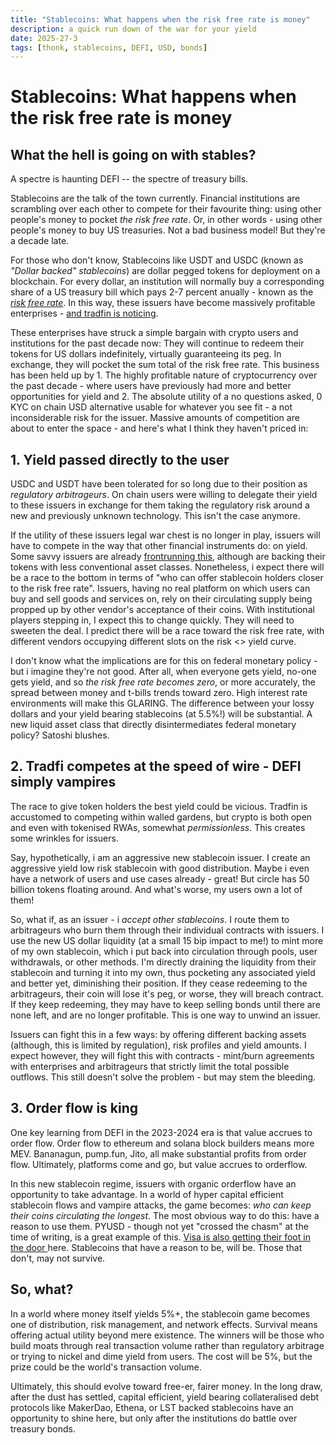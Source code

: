 ```yaml
---
title: "Stablecoins: What happens when the risk free rate is money"
description: a quick run down of the war for your yield
date: 2025-27-3
tags: [thonk, stablecoins, DEFI, USD, bonds]
---
```


# Stablecoins: What happens when the risk free rate is money

## What the hell is going on with stables?

A spectre is haunting DEFI -- the spectre of treasury bills.

Stablecoins are the talk of the town currently. Financial institutions are scrambling over each other to compete for their favourite thing: using other people's money to pocket _the risk free rate_. Or, in other words - using other people's money to buy US treasuries. Not a bad business model! But they're a decade late.

For those who don't know, Stablecoins like USDT and USDC (known as _"Dollar backed" stablecoins_) are dollar pegged tokens for deployment on a blockchain. For every dollar, an institution will normally buy a corresponding share of a US treasury bill which pays 2-7 percent anually - known as the _[risk free rate](https://en.wikipedia.org/wiki/Risk-free_rate#:~:text=The%20risk%2Dfree%20rate%20of,to%20meet%20all%20payment%20obligations.)_.  In this way, these issuers have become massively profitable enterprises - [and tradfin is noticing](https://www.reuters.com/business/finance/fidelity-investments-tests-dollar-pegged-stablecoin-2025-03-26/). 

These enterprises have struck a simple bargain with crypto users and institutions for the past decade now: They will continue to redeem their tokens for US dollars indefinitely, virtually guaranteeing its peg. In exchange, they will pocket the sum total of the risk free rate. This business has been held up by 1. The highly profitable nature of cryptocurrency over the past decade - where users have previously had more and better opportunities for yield and 2. The absolute utility of a no questions asked, 0 KYC on chain USD alternative usable for whatever you see fit - a not inconsiderable risk for the issuer. Massive amounts of competition are about to enter the space - and here's what I think they haven't priced in:

## 1. Yield passed directly to the user

USDC and USDT have been tolerated for so long due to their position as _regulatory arbitrageurs_. On chain users were willing to delegate their yield to these issuers in exchange for them taking the regulatory risk around a new and previously unknown technology. This isn't the case anymore.

If the utility of these issuers legal war chest is no longer in play, issuers will have to compete in the way that other financial instruments do: on yield. Some savvy issuers are already [frontrunning this](https://www.ledgerinsights.com/figure-launches-sec-regulated-yield-bearing-stablecoin/), although are backing their tokens with less conventional asset classes. Nonetheless, i expect there will be a race to the bottom in terms of "who can offer stablecoin holders closer to the risk free rate". Issuers, having no real platform on which users can buy and sell goods and services on, rely on their circulating supply being propped up by other vendor's acceptance of their coins. With institutional players stepping in, I expect this to change quickly. They will need to sweeten the deal. I predict there will be a race toward the risk free rate, with different vendors occupying different slots on the risk <> yield curve.

I don't know what the implications are for this on federal monetary policy - but i imagine they're not good. After all, when everyone gets yield, no-one gets yield, and so _the risk free rate becomes zero_, or more accurately, the spread between money and t-bills trends toward zero. High interest rate environments will make this GLARING. The difference between your lossy dollars and your yield bearing stablecoins (at 5.5%!) will be substantial. A new liquid asset class that directly disintermediates federal monetary policy? Satoshi blushes.

## 2. Tradfi competes at the speed of wire - DEFI simply vampires

The race to give token holders the best yield could be vicious. Tradfin is accustomed to competing within walled gardens, but crypto is both open and even with tokenised RWAs, somewhat _permissionless_. This creates some wrinkles for issuers.

Say, hypothetically, i am an aggressive new stablecoin issuer. I create an aggressive yield low risk stablecoin with good distribution. Maybe i even have a network of users and use cases already - great! But circle has 50 billion tokens floating around. And what's worse, my users own a lot of them!

So, what if, as an issuer - i _accept other stablecoins_. I route them to arbitrageurs who burn them through their individual contracts with issuers. I use the new US dollar liquidity (at a small 15 bip impact to me!) to mint more of my own stablecoin, which i put back into circulation through pools, user withdrawals, or other methods. I'm directly draining the liquidity from their stablecoin and turning it into my own, thus pocketing any associated yield and better yet, diminishing their position. If they cease redeeming to the arbitrageurs, their coin will lose it's peg, or worse, they will breach contract. If they keep redeeming, they may have to keep selling bonds until there are none left, and are no longer profitable. This is one way to unwind an issuer.

Issuers can fight this in a few ways: by offering different backing assets (although, this is limited by regulation), risk profiles and yield amounts. I expect however, they will fight this with contracts - mint/burn agreements with enterprises and arbitrageurs that strictly limit the total possible outflows. This still doesn't solve the problem - but may stem the bleeding.

## 3. Order flow is king

One key learning from DEFI in the 2023-2024 era is that value accrues to order flow. Order flow to ethereum and solana block builders means more MEV. Bananagun, pump.fun, Jito, all make substantial profits from order flow. Ultimately, platforms come and go, but value accrues to orderflow.

In this new stablecoin regime, issuers with organic orderflow have an opportunity to take advantage. In a world of hyper capital efficient stablecoin flows and vampire attacks, the game becomes: _who can keep their coins circulating the longest_. The most obvious way to do this: have a reason to use them. PYUSD - though not yet "crossed the chasm" at the time of writing, is a great example of this. [Visa is also getting their foot in the door ](https://www.moomoo.com/community/feed/solana-and-visa-bridging-the-gap-between-crypto-and-payments-112091813511174#:~:text=The%20partnership%20between%20Solana%20and,transactions%20on%20a%20global%20scale.)here. Stablecoins that have a reason to be, will be. Those that don't, may not survive. 

## So, what?

In a world where money itself yields 5%+, the stablecoin game becomes one of distribution, risk management, and network effects. Survival means offering actual utility beyond mere existence. The winners will be those who build moats through real transaction volume rather than regulatory arbitrage or trying to nickel and dime yield from users. The cost will be 5%, but the prize could be the world's transaction volume.

Ultimately, this should evolve toward free-er, fairer money. In the long draw, after the dust has settled, capital efficient, yield bearing collateralised debt protocols like MakerDao, Ethena, or LST backed stablecoins have an opportunity to shine here, but only after the institutions do battle over treasury bonds.